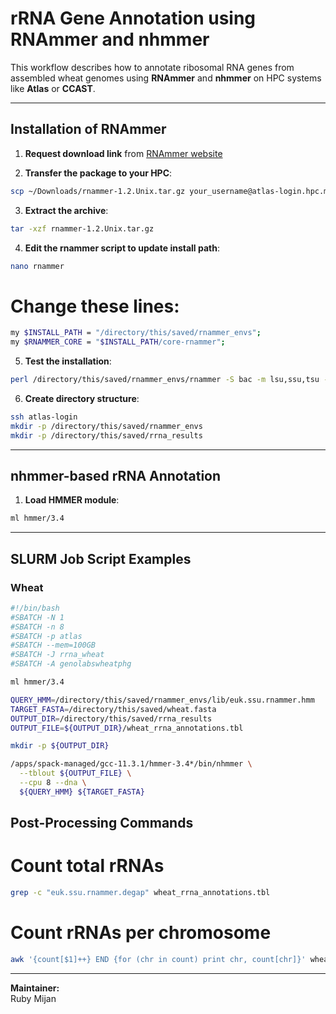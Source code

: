 # rRNA Gene Annotation using RNAmmer and nhmmer

This workflow describes how to annotate ribosomal RNA genes from assembled wheat genomes using **RNAmmer** and **nhmmer** on HPC systems like **Atlas** or **CCAST**.

---

## Installation of RNAmmer

1. **Request download link** from [RNAmmer website](https://services.healthtech.dtu.dk/cgi-bin/sw_request?software=rnammer&version=1.2&packageversion=1.2&platform=Unix)

2. **Transfer the package to your HPC**:
```bash
scp ~/Downloads/rnammer-1.2.Unix.tar.gz your_username@atlas-login.hpc.msstate.edu:/home/your_username
```
3. **Extract the archive**:
```bash
tar -xzf rnammer-1.2.Unix.tar.gz
```
4. **Edit the rnammer script to update install path**:
```bash
nano rnammer
```
# Change these lines:
```bash
my $INSTALL_PATH = "/directory/this/saved/rnammer_envs";
my $RNAMMER_CORE = "$INSTALL_PATH/core-rnammer";
```
5. **Test the installation**:
```bash
perl /directory/this/saved/rnammer_envs/rnammer -S bac -m lsu,ssu,tsu -gff ecoli.fsa
```
6. **Create directory structure**:
```bash
ssh atlas-login
mkdir -p /directory/this/saved/rnammer_envs
mkdir -p /directory/this/saved/rrna_results
```
---

## nhmmer-based rRNA Annotation

1. **Load HMMER module**:
```bash
ml hmmer/3.4
```
---

## SLURM Job Script Examples

### Wheat
```bash
#!/bin/bash
#SBATCH -N 1
#SBATCH -n 8
#SBATCH -p atlas
#SBATCH --mem=100GB
#SBATCH -J rrna_wheat
#SBATCH -A genolabswheatphg

ml hmmer/3.4

QUERY_HMM=/directory/this/saved/rnammer_envs/lib/euk.ssu.rnammer.hmm
TARGET_FASTA=/directory/this/saved/wheat.fasta
OUTPUT_DIR=/directory/this/saved/rrna_results
OUTPUT_FILE=${OUTPUT_DIR}/wheat_rrna_annotations.tbl

mkdir -p ${OUTPUT_DIR}

/apps/spack-managed/gcc-11.3.1/hmmer-3.4*/bin/nhmmer \
  --tblout ${OUTPUT_FILE} \
  --cpu 8 --dna \
  ${QUERY_HMM} ${TARGET_FASTA}
```

## Post-Processing Commands

# Count total rRNAs
```bash
grep -c "euk.ssu.rnammer.degap" wheat_rrna_annotations.tbl
```
# Count rRNAs per chromosome
```bash
awk '{count[$1]++} END {for (chr in count) print chr, count[chr]}' wheat_rrna_annotations.tbl
```
---

**Maintainer:**  
Ruby Mijan
